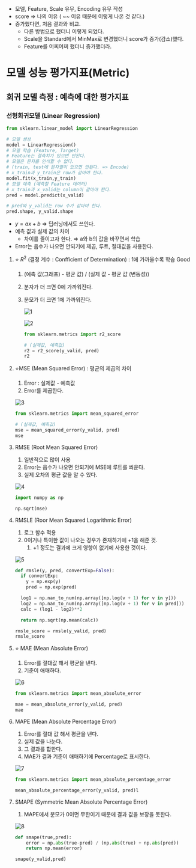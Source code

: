 - 모델, Feature, Scale 유무, Encoding 유무 작성
- score ⇒ 나의 이유 ( ~~ 이유 때문에 이렇게 나온 것 같다.)
- 증가했다면, 처음 결과와 비교.
    - 다른 방법으로 했더니 이렇게 되었다.
    - Scale을 Standard에서 MinMax로 변경했더니 score가 증가(감소)했다.
    - Feature를 어찌어찌 했더니 증가했더라.

# 모델 성능 평가지표(Metric)

## 회귀 모델 측정 : 예측에 대한 평가지표

### 선형회귀모델 (Linear Regression)

```python
from sklearn.linear_model import LinearRegression

# 모델 생성
model = LinearRegression()
# 모델 학습 (Feature, Target)
# Feature는 결측치가 있으면 안된다.
# 모델은 문자를 인식할 수 없다. 
# (train, test에 문자열이 있으면 안된다. => Encode)
# x_train과 y_train은 row가 같아야 한다.
model.fit(x_train,y_train)
# 모델 예측 (예측할 Feature 데이터)
# x_train과 x_valid는 column이 같아야 한다.
pred = model.predict(x_valid)

# pred와 y_valid는 row 수가 같아야 한다.
pred.shape, y_valid.shape
```

- $y = ax + b$ ⇒ 딥러닝에서도 쓰인다.
- 예측 값과 실제 값의 차이
    - 차이를 줄이고자 한다. ⇒ a와 b의 값을 바꾸면서 학습
- Error는 음수가 나오면 안되기에 제곱, 루트, 절대값을 사용한다.
1. ⭐ $R^2$ (결정 계수 : Confficient of Determination) : 1에 가까울수록 학습 Good
    1. (예측 값(그래프) - 평균 값) / (실제 값 - 평균 값 (변동성))
    2. 분자가 더 크면 0에 가까워진다.
    3. 분모가 더 크면 1에 가까워진다.
        
        ![1](https://github.com/DaSeul-Seo/DataEngineering_Study/assets/67898022/844ed2cd-18ed-462d-a516-3b8712740395)

        ![2](https://github.com/DaSeul-Seo/DataEngineering_Study/assets/67898022/c8cc8a8f-d3c7-445b-9073-e5a9871c93ee)
        
        ```python
        from sklearn.metrics import r2_score
        
        # (실제값, 예측값)
        r2 = r2_score(y_valid, pred)
        r2
        ```
        
2. ⭐MSE (Mean Squared Error) : 평균의 제곱의 차이
    1. Error : 실제값 - 예측값
    2. Error를 제곱한다.
    
    ![3](https://github.com/DaSeul-Seo/DataEngineering_Study/assets/67898022/e0b8af46-6655-4a22-95c7-aefb4389c535)

    ```python
    from sklearn.metrics import mean_squared_error
    
    # (실제값, 예측값)
    mse = mean_squared_error(y_valid, pred)
    mse
    ```
    
3. RMSE (Root Mean Squared Error)
    1. 일반적으로 많이 사용
    2. Error는 음수가 나오면 안되기에 MSE에 루트를 씌운다.
    3. 실제 오차의 평균 값을 알 수 있다.
    
    ![4](https://github.com/DaSeul-Seo/DataEngineering_Study/assets/67898022/89dc5f41-fdf8-4fbe-a705-e52159b73a58)

    ```python
    import numpy as np
    
    np.sqrt(mse)
    ```
    
4. RMSLE (Roor Mean Squared Logarithmic Error)
    1. 로그 함수 적용
    2. 0이거나 특이한 값이 나오는 경우가 존재하기에 +1을 해준 것.
        1. +1 정도는 결과에 크게 영향이 없기에 사용한 것이다.
    
    ![5](https://github.com/DaSeul-Seo/DataEngineering_Study/assets/67898022/75522fd9-0932-4d3a-b3fb-b41adea162d3)

    ```python
    def rmsle(y, pred, convertExp=False):
      if convertExp:
        y = np.exp(y)
        pred = np.exp(pred)
    
      log1 = np.nan_to_num(np.array([np.log(v + 1) for v in y]))
      log2 = np.nan_to_num(np.array([np.log(v + 1) for v in pred]))
      calc = (log1 - log2)**2
    
      return np.sqrt(np.mean(calc))
    ```
    
    ```python
    rmsle_score = rmsle(y_valid, pred)
    rmsle_score
    ```
    
5. ⭐ MAE (Mean Absolute Error)
    1. Error를 절대값 해서 평균을 낸다.
    2. 기준이 애매하다.
    
    ![6](https://github.com/DaSeul-Seo/DataEngineering_Study/assets/67898022/5a90e44e-0b3b-418e-9647-260c80d9e6e2)

    ```python
    from sklearn.metrics import mean_absolute_error
    
    mae = mean_absolute_error(y_valid, pred)
    mae
    ```
    
6. MAPE (Mean Absolute Percentage Error)
    1. Error를 절대 값 해서 평균을 낸다.
    2. 실제 값을 나눈다.
    3. 그 결과를 합한다.
    4. MAE가 결과 기준이 애매하기에 Percentage로 표시한다.
    
    ![7](https://github.com/DaSeul-Seo/DataEngineering_Study/assets/67898022/f3104cfe-a0c5-4de0-9228-275c369fc22e)

    ```python
    from sklearn.metrics import mean_absolute_percentage_error
    
    mean_absolute_percentage_error(y_valid, pred)l
    ```
    
7. SMAPE (Symmetric Mean Absolute Percentage Error)
    1. MAPE에서 분모가 0이면 무한이기 때문에 결과 값을 보장을 못한다.
    
    ![8](https://github.com/DaSeul-Seo/DataEngineering_Study/assets/67898022/640ffee4-fc4e-413f-a25d-c00ca6e646ed)

    ```python
    def smape(true,pred):
        error = np.abs(true-pred) / (np.abs(true) + np.abs(pred))
        return np.mean(error)
    
    smape(y_valid,pred)
    ```
